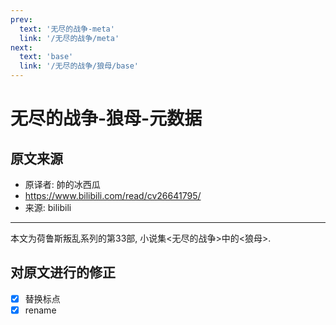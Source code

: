 ```yaml
---
prev:
  text: '无尽的战争-meta'
  link: '/无尽的战争/meta'
next:
  text: 'base'
  link: '/无尽的战争/狼母/base'
---
```


# 无尽的战争-狼母-元数据

## 原文来源

+ 原译者: 帥的冰西瓜
+ <https://www.bilibili.com/read/cv26641795/>
+ 来源: bilibili

--------

本文为荷鲁斯叛乱系列的第33部, 小说集<无尽的战争>中的<狼母>.

## 对原文进行的修正

+ [x] 替换标点
+ [x] rename
